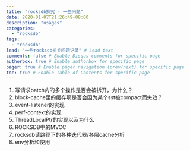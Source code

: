 ```yaml
---
title: "rocksdb探究 - 一些问题"
date: 2020-01-07T21:26:49+08:00
description: "usages"
categories:
  - "rocksdb"
tags:
  - "rocksdb"
lead: "一些rocksdb相关问题记录" # Lead text
comments: false # Enable Disqus comments for specific page
authorbox: true # Enable authorbox for specific page
pager: true # Enable pager navigation (prev/next) for specific page
toc: true # Enable Table of Contents for specific page
---
```


1. 写请求batch内的多个操作是否会被拆开，为什么？
2. block-cache里的缓存项是否会因为某个sst被compact而失效？
3. event-listener的实现
4. perf-context的实现
5. ThreadLocalPtr的实现以及为什么
6. ROCKSDB中的MVCC
7. rocksdb读路径下的各种迭代器/各层cache分析
8. env分析和使用

